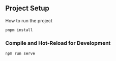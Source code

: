 ## Project Setup
How to run the project

```sh
pnpm install
```

### Compile and Hot-Reload for Development

```sh
npm run serve
```